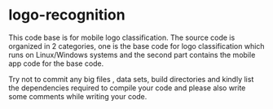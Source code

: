 # logo-recognition
This code base is for mobile logo classification.
The source code is organized in 2 categories, one is the base code for logo classification which runs on Linux/Windows 
systems and the second part contains the mobile app code for the base code. 

Try not to commit any big files , data sets, build directories and kindly list the dependencies 
required to compile your code and please also write some comments while writing your code.


